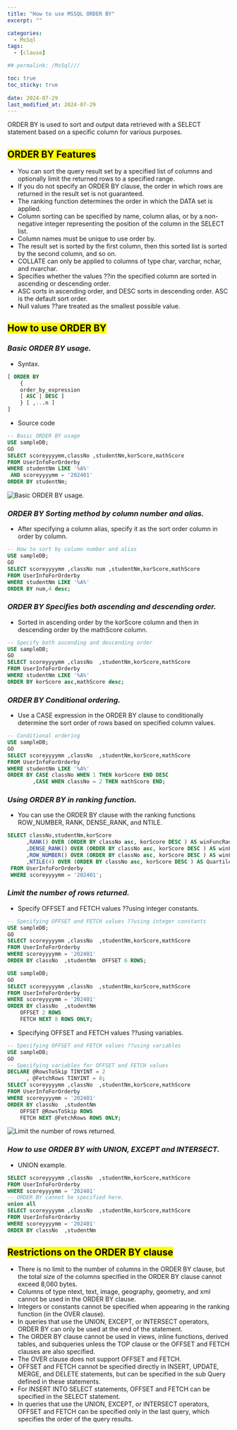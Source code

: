 ```yaml
---
title: "How to use MSSQL ORDER BY"
excerpt: ""

categories:
  - MsSql
tags:
  - [clause]

## permalink: /MsSql///

toc: true
toc_sticky: true
 
date: 2024-07-29
last_modified_at: 2024-07-29
---
```

 
ORDER BY is used to sort and output data retrieved with a SELECT statement based on a specific column for various purposes.

## <mark>ORDER BY Features</mark>

- You can sort the query result set by a specified list of columns and optionally limit the returned rows to a specified range.
- If you do not specify an ORDER BY clause, the order in which rows are returned in the result set is not guaranteed.
- The ranking function determines the order in which the DATA set is applied.
- Column sorting can be specified by name, column alias, or by a non-negative integer representing the position of the column in the SELECT list.
- Column names must be unique to use order by.
- The result set is sorted by the first column, then this sorted list is sorted by the second column, and so on.
- COLLATE can only be applied to columns of type char, varchar, nchar, and nvarchar.
- Specifies whether the values ??in the specified column are sorted in ascending or descending order.
- ASC sorts in ascending order, and DESC sorts in descending order. ASC is the default sort order.
- Null values ??are treated as the smallest possible value.

## <mark>How to use ORDER BY</mark>

### ***Basic ORDER BY usage.***

- Syntax.

```sql
[ ORDER BY   
    {  
    order_by_expression   
    [ ASC | DESC ]   
    } [ ,...n ]   
]
```

- Source code

```sql
-- Basic ORDER BY usage
USE sampleDB;  
GO  
SELECT scoreyyyymm,classNo ,studentNm,korScore,mathScore
FROM UserInfoForOrderby  
WHERE studentNm LIKE '%A%'  
 AND scoreyyyymm = '202401'
ORDER BY studentNm;
```

![Basic ORDER BY usage.](/assets/images/postsImages/MsSql/1021_Eng_clause_ORDERBY/1.png)

### ***ORDER BY Sorting method by column number and alias.***

- After specifying a column alias, specify it as the sort order column in order by column.

```sql
-- How to sort by column number and alias
USE sampleDB;  
GO  
SELECT scoreyyyymm ,classNo num ,studentNm,korScore,mathScore
FROM UserInfoForOrderby  
WHERE studentNm LIKE '%A%'  
ORDER BY num,4 desc;
```

### ***ORDER BY Specifies both ascending and descending order.***

- Sorted in ascending order by the korScore column and then in descending order by the mathScore column.

```sql
-- Specify both ascending and descending order
USE sampleDB;  
GO  
SELECT scoreyyyymm ,classNo  ,studentNm,korScore,mathScore
FROM UserInfoForOrderby  
WHERE studentNm LIKE '%A%'  
ORDER BY korScore asc,mathScore desc;
```

### ***ORDER BY Conditional ordering.***

- Use a CASE expression in the ORDER BY clause to conditionally determine the sort order of rows based on specified column values.

```sql
-- Conditional ordering
USE sampleDB;  
GO  
SELECT scoreyyyymm ,classNo  ,studentNm,korScore,mathScore
FROM UserInfoForOrderby  
WHERE studentNm LIKE '%A%'  
ORDER BY CASE classNo WHEN 1 THEN korScore END DESC  
        ,CASE WHEN classNo = 2 THEN mathScore END;
```

### ***Using ORDER BY in ranking function.***

- You can use the ORDER BY clause with the ranking functions ROW_NUMBER, RANK, DENSE_RANK, and NTILE.

```sql
SELECT classNo,studentNm,korScore
      ,RANK() OVER (ORDER BY classNo asc, korScore DESC ) AS winFuncRank
      ,DENSE_RANK() OVER (ORDER BY classNo asc, korScore DESC ) AS winFuncDenseRank
      ,ROW_NUMBER() OVER (ORDER BY classNo asc, korScore DESC ) AS winFuncRowNum
      ,NTILE(4) OVER (ORDER BY classNo asc, korScore DESC ) AS Quartile 
 FROM UserInfoForOrderby
 WHERE scoreyyyymm = '202401';
```

### ***Limit the number of rows returned.***

- Specify OFFSET and FETCH values ??using integer constants.

```sql
-- Specifying OFFSET and FETCH values ??using integer constants
USE sampleDB;  
GO  
SELECT scoreyyyymm ,classNo  ,studentNm,korScore,mathScore
FROM UserInfoForOrderby  
WHERE scoreyyyymm = '202401' 
ORDER BY classNo  ,studentNm  OFFSET 6 ROWS; 

USE sampleDB;  
GO  
SELECT scoreyyyymm ,classNo  ,studentNm,korScore,mathScore
FROM UserInfoForOrderby  
WHERE scoreyyyymm = '202401' 
ORDER BY classNo  ,studentNm  
    OFFSET 2 ROWS  
    FETCH NEXT 8 ROWS ONLY;
```

- Specifying OFFSET and FETCH values ??using variables.

```sql
-- Specifying OFFSET and FETCH values ??using variables
USE sampleDB; 
GO  
-- Specifying variables for OFFSET and FETCH values    
DECLARE @RowsToSkip TINYINT = 2
      , @FetchRows TINYINT = 8; 
SELECT scoreyyyymm ,classNo  ,studentNm,korScore,mathScore
FROM UserInfoForOrderby  
WHERE scoreyyyymm = '202401' 
ORDER BY classNo  ,studentNm  
    OFFSET @RowsToSkip ROWS  
    FETCH NEXT @FetchRows ROWS ONLY;
```

![Limit the number of rows returned.](/assets/images/postsImages/MsSql/1021_Eng_clause_ORDERBY/2.png)

### ***How to use ORDER BY with UNION, EXCEPT and INTERSECT.***

- UNION example.

```sql
SELECT scoreyyyymm ,classNo  ,studentNm,korScore,mathScore
FROM UserInfoForOrderby  
WHERE scoreyyyymm = '202401' 
-- ORDER BY cannot be specified here.  
union all
SELECT scoreyyyymm ,classNo  ,studentNm,korScore,mathScore
FROM UserInfoForOrderby  
WHERE scoreyyyymm = '202401' 
ORDER BY classNo  ,studentNm
```

## <mark>Restrictions on the ORDER BY clause</mark>

- There is no limit to the number of columns in the ORDER BY clause, but the total size of the columns specified in the ORDER BY clause cannot exceed 8,060 bytes.
- Columns of type ntext, text, image, geography, geometry, and xml cannot be used in the ORDER BY clause.
- Integers or constants cannot be specified when appearing in the ranking function (in the OVER clause).
- In queries that use the UNION, EXCEPT, or INTERSECT operators, ORDER BY can only be used at the end of the statement.
- The ORDER BY clause cannot be used in views, inline functions, derived tables, and subqueries unless the TOP clause or the OFFSET and FETCH clauses are also specified.
- The OVER clause does not support OFFSET and FETCH.
- OFFSET and FETCH cannot be specified directly in INSERT, UPDATE, MERGE, and DELETE statements, but can be specified in the sub Query defined in these statements.
- For INSERT INTO SELECT statements, OFFSET and FETCH can be specified in the SELECT statement.
- In queries that use the UNION, EXCEPT, or INTERSECT operators, OFFSET and FETCH can be specified only in the last query, which specifies the order of the query results.

